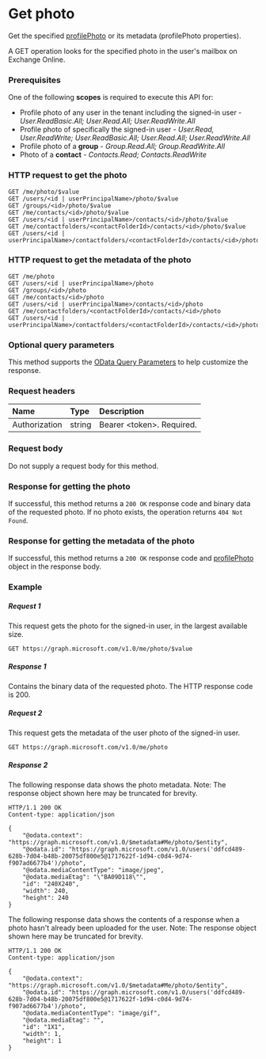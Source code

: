 # Get photo

Get the specified [profilePhoto](../resources/profilephoto.md) or its metadata (profilePhoto properties).

A GET operation looks for the specified photo in the user's mailbox on Exchange Online.

### Prerequisites
One of the following **scopes** is required to execute this API for:

*	Profile photo of any user in the tenant including the signed-in user - *User.ReadBasic.All; User.Read.All; User.ReadWrite.All*
*	Profile photo of specifically the signed-in user - *User.Read, User.ReadWrite; User.ReadBasic.All; User.Read.All; User.ReadWrite.All*
* Profile photo of a **group** - *Group.Read.All; Group.ReadWrite.All*
* Photo of a **contact** - *Contacts.Read; Contacts.ReadWrite*

### HTTP request to get the photo
<!-- { "blockType": "ignored" } -->
```http
GET /me/photo/$value
GET /users/<id | userPrincipalName>/photo/$value
GET /groups/<id>/photo/$value
GET /me/contacts/<id>/photo/$value
GET /users/<id | userPrincipalName>/contacts/<id>/photo/$value
GET /me/contactfolders/<contactFolderId>/contacts/<id>/photo/$value
GET /users/<id | userPrincipalName>/contactfolders/<contactFolderId>/contacts/<id>/photo/$value
```
### HTTP request to get the metadata of the photo
<!-- { "blockType": "ignored" } -->
```http
GET /me/photo
GET /users/<id | userPrincipalName>/photo
GET /groups/<id>/photo
GET /me/contacts/<id>/photo
GET /users/<id | userPrincipalName>/contacts/<id>/photo
GET /me/contactfolders/<contactFolderId>/contacts/<id>/photo
GET /users/<id | userPrincipalName>/contactfolders/<contactFolderId>/contacts/<id>/photo
```

### Optional query parameters
This method supports the [OData Query Parameters](http://graph.microsoft.io/docs/overview/query_parameters) to help customize the response.

### Request headers
| Name       | Type | Description|
|:-----------|:------|:----------|
| Authorization  | string  | Bearer \<token\>. Required. |

### Request body
Do not supply a request body for this method.
### Response for getting the photo
If successful, this method returns a `200 OK` response code and binary data of the requested photo.  If no photo exists, the operation returns `404 Not Found`.
### Response for getting the metadata of the photo
If successful, this method returns a `200 OK` response code and [profilePhoto](../resources/profilePhoto.md) object in the response body.
### Example
##### Request 1
This request gets the photo for the signed-in user, in the largest available size.
<!-- {
  "blockType": "ignored"
}-->
```http
GET https://graph.microsoft.com/v1.0/me/photo/$value
```

##### Response 1
Contains the binary data of the requested photo. The HTTP response code is 200.

##### Request 2
This request gets the metadata of the user photo of the signed-in user.
<!-- {
  "blockType": "ignored"
}-->
```http
GET https://graph.microsoft.com/v1.0/me/photo
```

##### Response 2

The following response data shows the photo metadata. Note: The response object shown here may be truncated for brevity.
<!-- {
  "blockType": "ignored"
}-->
```http
HTTP/1.1 200 OK
Content-type: application/json

{
    "@odata.context": "https://graph.microsoft.com/v1.0/$metadata#Me/photo/$entity",
    "@odata.id": "https://graph.microsoft.com/v1.0/users('ddfcd489-628b-7d04-b48b-20075df800e5@1717622f-1d94-c0d4-9d74-f907ad6677b4')/photo",
    "@odata.mediaContentType": "image/jpeg",
    "@odata.mediaEtag": "\"BA09D118\"",
    "id": "240X240",
    "width": 240,
    "height": 240
}
```

The following response data shows the contents of a response when a photo hasn't already been uploaded for the user. Note: The response object shown here may be truncated for brevity.

<!-- {
  "blockType": "ignored"
}-->
```http
HTTP/1.1 200 OK
Content-type: application/json

{
    "@odata.context": "https://graph.microsoft.com/v1.0/$metadata#Me/photo/$entity",
    "@odata.id": "https://graph.microsoft.com/v1.0/users('ddfcd489-628b-7d04-b48b-20075df800e5@1717622f-1d94-c0d4-9d74-f907ad6677b4')/photo",
    "@odata.mediaContentType": "image/gif",
    "@odata.mediaEtag": "",
    "id": "1X1",
    "width": 1,
    "height": 1
}
```

<!-- uuid: 8fcb5dbc-d5aa-4681-8e31-b001d5168d79
2015-10-25 14:57:30 UTC -->
<!-- {
  "type": "#page.annotation",
  "description": "Get photo",
  "keywords": "",
  "section": "documentation",
  "tocPath": ""
}-->

